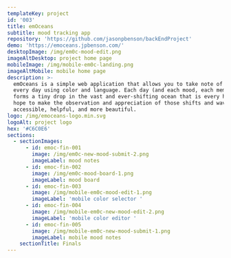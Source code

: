 ```yaml
---
templateKey: project
id: '003'
title: emOceans
subtitle: mood tracking app
repository: 'https://github.com/jasonpbenson/backEndProject'
demo: 'https://emoceans.jpbenson.com/'
desktopImage: /img/em0c-mood-edit.png
imageAltDesktop: project home page
mobileImage: /img/mobile-em0c-landing.png
imageAltMobile: mobile home page
description: >-
  emOceans is a simple web application that allows you to take note of your mood
  every day using color and language. Each day (and each mood, each memory)
  forms a tiny drop in the vast and ever-shifting ocean that is every human. We
  hope to make the observation and appreciation of those shifts and waves more
  accessible, helpful, and more beautiful.
logo: /img/emoceans-logo.min.svg
logoAlt: project logo
hex: '#C6C0E6'
sections:
  - sectionImages:
      - id: emoc-fin-001
        image: /img/em0c-new-mood-submit-2.png
        imageLabel: mood notes
      - id: emoc-fin-002
        image: /img/em0c-mood-board-1.png
        imageLabel: mood board
      - id: emoc-fin-003
        image: /img/mobile-em0c-mood-edit-1.png
        imageLabel: 'mobile color selector '
      - id: emoc-fin-004
        image: /img/mobile-em0c-new-mood-edit-2.png
        imageLabel: 'mobile color editor '
      - id: emoc-fin-005
        image: /img/mobile-em0c-new-mood-submit-1.png
        imageLabel: mobile mood notes
    sectionTitle: Finals
---
```


